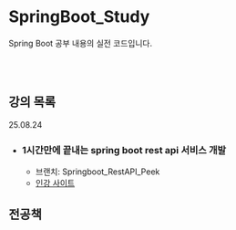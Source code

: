 # SpringBoot_Study
Spring Boot 공부 내용의 실전 코드입니다.

<br>
<br>

## 강의 목록
25.08.24
- ### 1시간만에 끝내는 spring boot rest api 서비스 개발 <br>
  - 브랜치: Springboot_RestAPI_Peek
  - <a href="https://www.inflearn.com/course/1%EC%8B%9C%EA%B0%84%EB%A7%8C%EC%97%90-%EB%81%9D%EB%82%B4%EB%8A%94-springboot-restapi/community">
      인강 사이트
    </a>

## 전공책

